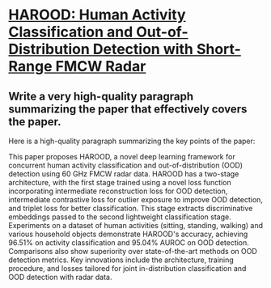 # [HAROOD: Human Activity Classification and Out-of-Distribution Detection   with Short-Range FMCW Radar](https://arxiv.org/abs/2312.08894)

## Write a very high-quality paragraph summarizing the paper that effectively covers the paper.

 Here is a high-quality paragraph summarizing the key points of the paper:

This paper proposes HAROOD, a novel deep learning framework for concurrent human activity classification and out-of-distribution (OOD) detection using 60 GHz FMCW radar data. HAROOD has a two-stage architecture, with the first stage trained using a novel loss function incorporating intermediate reconstruction loss for OOD detection, intermediate contrastive loss for outlier exposure to improve OOD detection, and triplet loss for better classification. This stage extracts discriminative embeddings passed to the second lightweight classification stage. Experiments on a dataset of human activities (sitting, standing, walking) and various household objects demonstrate HAROOD's accuracy, achieving 96.51% on activity classification and 95.04% AUROC on OOD detection. Comparisons also show superiority over state-of-the-art methods on OOD detection metrics. Key innovations include the architecture, training procedure, and losses tailored for joint in-distribution classification and OOD detection with radar data.
